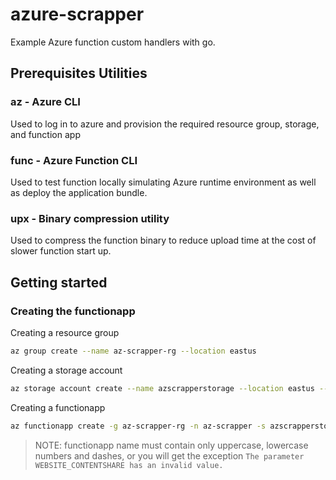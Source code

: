 # azure-scrapper
Example Azure function custom handlers with go.

## Prerequisites Utilities
### az - Azure CLI
Used to log in to azure and provision the required resource group, storage, and function app

### func - Azure Function CLI
Used to test function locally simulating Azure runtime environment as well as deploy the application bundle.

### upx - Binary compression utility
Used to compress the function binary to reduce upload time at the cost of slower function start up.

## Getting started
### Creating the functionapp

Creating a resource group
```bash
az group create --name az-scrapper-rg --location eastus
```

Creating a storage account
```bash
az storage account create --name azscrapperstorage --location eastus --resource-group az-scrapper-rg --sku Standard_LRS --allow-blob-public-access false
```

Creating a functionapp
```bash
az functionapp create -g az-scrapper-rg -n az-scrapper -s azscrapperstorage --consumption-plan-location eastus --runtime custom --functions-version 4 --disable-app-insights
```
> NOTE: functionapp name must contain only uppercase, lowercase numbers and dashes, or you will get the exception `The parameter WEBSITE_CONTENTSHARE has an invalid value.`
